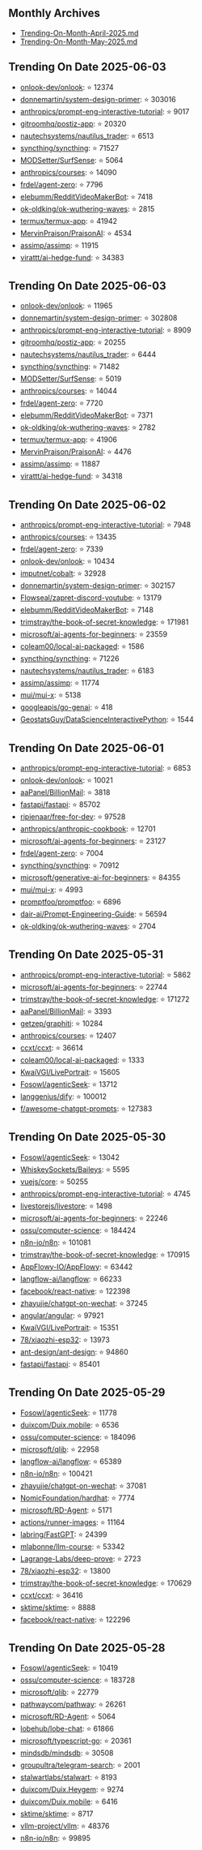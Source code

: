 ## Monthly Archives

- [Trending-On-Month-April-2025.md](./Trending-On-Month-April-2025.md)
- [Trending-On-Month-May-2025.md](./Trending-On-Month-May-2025.md)

## Trending On Date 2025-06-03

- [onlook-dev/onlook](https://github.com/onlook-dev/onlook): ⭐ 12374 
- [donnemartin/system-design-primer](https://github.com/donnemartin/system-design-primer): ⭐ 303016 
- [anthropics/prompt-eng-interactive-tutorial](https://github.com/anthropics/prompt-eng-interactive-tutorial): ⭐ 9017 
- [gitroomhq/postiz-app](https://github.com/gitroomhq/postiz-app): ⭐ 20320 
- [nautechsystems/nautilus_trader](https://github.com/nautechsystems/nautilus_trader): ⭐ 6513 
- [syncthing/syncthing](https://github.com/syncthing/syncthing): ⭐ 71527 
- [MODSetter/SurfSense](https://github.com/MODSetter/SurfSense): ⭐ 5064 
- [anthropics/courses](https://github.com/anthropics/courses): ⭐ 14090 
- [frdel/agent-zero](https://github.com/frdel/agent-zero): ⭐ 7796 
- [elebumm/RedditVideoMakerBot](https://github.com/elebumm/RedditVideoMakerBot): ⭐ 7418 
- [ok-oldking/ok-wuthering-waves](https://github.com/ok-oldking/ok-wuthering-waves): ⭐ 2815 
- [termux/termux-app](https://github.com/termux/termux-app): ⭐ 41942 
- [MervinPraison/PraisonAI](https://github.com/MervinPraison/PraisonAI): ⭐ 4534 
- [assimp/assimp](https://github.com/assimp/assimp): ⭐ 11915 
- [virattt/ai-hedge-fund](https://github.com/virattt/ai-hedge-fund): ⭐ 34383 

## Trending On Date 2025-06-03

- [onlook-dev/onlook](https://github.com/onlook-dev/onlook): ⭐ 11965 
- [donnemartin/system-design-primer](https://github.com/donnemartin/system-design-primer): ⭐ 302808 
- [anthropics/prompt-eng-interactive-tutorial](https://github.com/anthropics/prompt-eng-interactive-tutorial): ⭐ 8909 
- [gitroomhq/postiz-app](https://github.com/gitroomhq/postiz-app): ⭐ 20255 
- [nautechsystems/nautilus_trader](https://github.com/nautechsystems/nautilus_trader): ⭐ 6444 
- [syncthing/syncthing](https://github.com/syncthing/syncthing): ⭐ 71482 
- [MODSetter/SurfSense](https://github.com/MODSetter/SurfSense): ⭐ 5019 
- [anthropics/courses](https://github.com/anthropics/courses): ⭐ 14044 
- [frdel/agent-zero](https://github.com/frdel/agent-zero): ⭐ 7720 
- [elebumm/RedditVideoMakerBot](https://github.com/elebumm/RedditVideoMakerBot): ⭐ 7371 
- [ok-oldking/ok-wuthering-waves](https://github.com/ok-oldking/ok-wuthering-waves): ⭐ 2782 
- [termux/termux-app](https://github.com/termux/termux-app): ⭐ 41906 
- [MervinPraison/PraisonAI](https://github.com/MervinPraison/PraisonAI): ⭐ 4476 
- [assimp/assimp](https://github.com/assimp/assimp): ⭐ 11887 
- [virattt/ai-hedge-fund](https://github.com/virattt/ai-hedge-fund): ⭐ 34318 

## Trending On Date 2025-06-02

- [anthropics/prompt-eng-interactive-tutorial](https://github.com/anthropics/prompt-eng-interactive-tutorial): ⭐ 7948 
- [anthropics/courses](https://github.com/anthropics/courses): ⭐ 13435 
- [frdel/agent-zero](https://github.com/frdel/agent-zero): ⭐ 7339 
- [onlook-dev/onlook](https://github.com/onlook-dev/onlook): ⭐ 10434 
- [imputnet/cobalt](https://github.com/imputnet/cobalt): ⭐ 32928 
- [donnemartin/system-design-primer](https://github.com/donnemartin/system-design-primer): ⭐ 302157 
- [Flowseal/zapret-discord-youtube](https://github.com/Flowseal/zapret-discord-youtube): ⭐ 13179 
- [elebumm/RedditVideoMakerBot](https://github.com/elebumm/RedditVideoMakerBot): ⭐ 7148 
- [trimstray/the-book-of-secret-knowledge](https://github.com/trimstray/the-book-of-secret-knowledge): ⭐ 171981 
- [microsoft/ai-agents-for-beginners](https://github.com/microsoft/ai-agents-for-beginners): ⭐ 23559 
- [coleam00/local-ai-packaged](https://github.com/coleam00/local-ai-packaged): ⭐ 1586 
- [syncthing/syncthing](https://github.com/syncthing/syncthing): ⭐ 71226 
- [nautechsystems/nautilus_trader](https://github.com/nautechsystems/nautilus_trader): ⭐ 6183 
- [assimp/assimp](https://github.com/assimp/assimp): ⭐ 11774 
- [mui/mui-x](https://github.com/mui/mui-x): ⭐ 5138 
- [googleapis/go-genai](https://github.com/googleapis/go-genai): ⭐ 418 
- [GeostatsGuy/DataScienceInteractivePython](https://github.com/GeostatsGuy/DataScienceInteractivePython): ⭐ 1544 

## Trending On Date 2025-06-01

- [anthropics/prompt-eng-interactive-tutorial](https://github.com/anthropics/prompt-eng-interactive-tutorial): ⭐ 6853 
- [onlook-dev/onlook](https://github.com/onlook-dev/onlook): ⭐ 10021 
- [aaPanel/BillionMail](https://github.com/aaPanel/BillionMail): ⭐ 3818 
- [fastapi/fastapi](https://github.com/fastapi/fastapi): ⭐ 85702 
- [ripienaar/free-for-dev](https://github.com/ripienaar/free-for-dev): ⭐ 97528 
- [anthropics/anthropic-cookbook](https://github.com/anthropics/anthropic-cookbook): ⭐ 12701 
- [microsoft/ai-agents-for-beginners](https://github.com/microsoft/ai-agents-for-beginners): ⭐ 23127 
- [frdel/agent-zero](https://github.com/frdel/agent-zero): ⭐ 7004 
- [syncthing/syncthing](https://github.com/syncthing/syncthing): ⭐ 70912 
- [microsoft/generative-ai-for-beginners](https://github.com/microsoft/generative-ai-for-beginners): ⭐ 84355 
- [mui/mui-x](https://github.com/mui/mui-x): ⭐ 4993 
- [promptfoo/promptfoo](https://github.com/promptfoo/promptfoo): ⭐ 6896 
- [dair-ai/Prompt-Engineering-Guide](https://github.com/dair-ai/Prompt-Engineering-Guide): ⭐ 56594 
- [ok-oldking/ok-wuthering-waves](https://github.com/ok-oldking/ok-wuthering-waves): ⭐ 2704 

## Trending On Date 2025-05-31

- [anthropics/prompt-eng-interactive-tutorial](https://github.com/anthropics/prompt-eng-interactive-tutorial): ⭐ 5862 
- [microsoft/ai-agents-for-beginners](https://github.com/microsoft/ai-agents-for-beginners): ⭐ 22744 
- [trimstray/the-book-of-secret-knowledge](https://github.com/trimstray/the-book-of-secret-knowledge): ⭐ 171272 
- [aaPanel/BillionMail](https://github.com/aaPanel/BillionMail): ⭐ 3393 
- [getzep/graphiti](https://github.com/getzep/graphiti): ⭐ 10284 
- [anthropics/courses](https://github.com/anthropics/courses): ⭐ 12407 
- [ccxt/ccxt](https://github.com/ccxt/ccxt): ⭐ 36614 
- [coleam00/local-ai-packaged](https://github.com/coleam00/local-ai-packaged): ⭐ 1333 
- [KwaiVGI/LivePortrait](https://github.com/KwaiVGI/LivePortrait): ⭐ 15605 
- [Fosowl/agenticSeek](https://github.com/Fosowl/agenticSeek): ⭐ 13712 
- [langgenius/dify](https://github.com/langgenius/dify): ⭐ 100012 
- [f/awesome-chatgpt-prompts](https://github.com/f/awesome-chatgpt-prompts): ⭐ 127383 

## Trending On Date 2025-05-30

- [Fosowl/agenticSeek](https://github.com/Fosowl/agenticSeek): ⭐ 13042 
- [WhiskeySockets/Baileys](https://github.com/WhiskeySockets/Baileys): ⭐ 5595 
- [vuejs/core](https://github.com/vuejs/core): ⭐ 50255 
- [anthropics/prompt-eng-interactive-tutorial](https://github.com/anthropics/prompt-eng-interactive-tutorial): ⭐ 4745 
- [livestorejs/livestore](https://github.com/livestorejs/livestore): ⭐ 1498 
- [microsoft/ai-agents-for-beginners](https://github.com/microsoft/ai-agents-for-beginners): ⭐ 22246 
- [ossu/computer-science](https://github.com/ossu/computer-science): ⭐ 184424 
- [n8n-io/n8n](https://github.com/n8n-io/n8n): ⭐ 101081 
- [trimstray/the-book-of-secret-knowledge](https://github.com/trimstray/the-book-of-secret-knowledge): ⭐ 170915 
- [AppFlowy-IO/AppFlowy](https://github.com/AppFlowy-IO/AppFlowy): ⭐ 63442 
- [langflow-ai/langflow](https://github.com/langflow-ai/langflow): ⭐ 66233 
- [facebook/react-native](https://github.com/facebook/react-native): ⭐ 122398 
- [zhayujie/chatgpt-on-wechat](https://github.com/zhayujie/chatgpt-on-wechat): ⭐ 37245 
- [angular/angular](https://github.com/angular/angular): ⭐ 97921 
- [KwaiVGI/LivePortrait](https://github.com/KwaiVGI/LivePortrait): ⭐ 15351 
- [78/xiaozhi-esp32](https://github.com/78/xiaozhi-esp32): ⭐ 13973 
- [ant-design/ant-design](https://github.com/ant-design/ant-design): ⭐ 94860 
- [fastapi/fastapi](https://github.com/fastapi/fastapi): ⭐ 85401 

## Trending On Date 2025-05-29

- [Fosowl/agenticSeek](https://github.com/Fosowl/agenticSeek): ⭐ 11778 
- [duixcom/Duix.mobile](https://github.com/duixcom/Duix.mobile): ⭐ 6536 
- [ossu/computer-science](https://github.com/ossu/computer-science): ⭐ 184096 
- [microsoft/qlib](https://github.com/microsoft/qlib): ⭐ 22958 
- [langflow-ai/langflow](https://github.com/langflow-ai/langflow): ⭐ 65389 
- [n8n-io/n8n](https://github.com/n8n-io/n8n): ⭐ 100421 
- [zhayujie/chatgpt-on-wechat](https://github.com/zhayujie/chatgpt-on-wechat): ⭐ 37081 
- [NomicFoundation/hardhat](https://github.com/NomicFoundation/hardhat): ⭐ 7774 
- [microsoft/RD-Agent](https://github.com/microsoft/RD-Agent): ⭐ 5171 
- [actions/runner-images](https://github.com/actions/runner-images): ⭐ 11164 
- [labring/FastGPT](https://github.com/labring/FastGPT): ⭐ 24399 
- [mlabonne/llm-course](https://github.com/mlabonne/llm-course): ⭐ 53342 
- [Lagrange-Labs/deep-prove](https://github.com/Lagrange-Labs/deep-prove): ⭐ 2723 
- [78/xiaozhi-esp32](https://github.com/78/xiaozhi-esp32): ⭐ 13800 
- [trimstray/the-book-of-secret-knowledge](https://github.com/trimstray/the-book-of-secret-knowledge): ⭐ 170629 
- [ccxt/ccxt](https://github.com/ccxt/ccxt): ⭐ 36416 
- [sktime/sktime](https://github.com/sktime/sktime): ⭐ 8888 
- [facebook/react-native](https://github.com/facebook/react-native): ⭐ 122296 

## Trending On Date 2025-05-28

- [Fosowl/agenticSeek](https://github.com/Fosowl/agenticSeek): ⭐ 10419 
- [ossu/computer-science](https://github.com/ossu/computer-science): ⭐ 183728 
- [microsoft/qlib](https://github.com/microsoft/qlib): ⭐ 22779 
- [pathwaycom/pathway](https://github.com/pathwaycom/pathway): ⭐ 26261 
- [microsoft/RD-Agent](https://github.com/microsoft/RD-Agent): ⭐ 5064 
- [lobehub/lobe-chat](https://github.com/lobehub/lobe-chat): ⭐ 61866 
- [microsoft/typescript-go](https://github.com/microsoft/typescript-go): ⭐ 20361 
- [mindsdb/mindsdb](https://github.com/mindsdb/mindsdb): ⭐ 30508 
- [groupultra/telegram-search](https://github.com/groupultra/telegram-search): ⭐ 2001 
- [stalwartlabs/stalwart](https://github.com/stalwartlabs/stalwart): ⭐ 8193 
- [duixcom/Duix.Heygem](https://github.com/duixcom/Duix.Heygem): ⭐ 9274 
- [duixcom/Duix.mobile](https://github.com/duixcom/Duix.mobile): ⭐ 6416 
- [sktime/sktime](https://github.com/sktime/sktime): ⭐ 8717 
- [vllm-project/vllm](https://github.com/vllm-project/vllm): ⭐ 48376 
- [n8n-io/n8n](https://github.com/n8n-io/n8n): ⭐ 99895